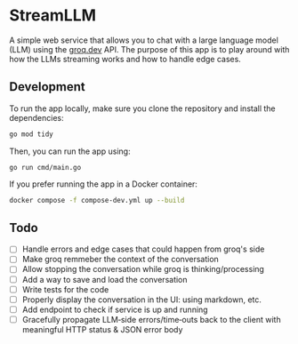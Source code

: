 # StreamLLM
A simple web service that allows you to chat with a large language model (LLM) using the [groq.dev](https://groq.dev) API.
The purpose of this app is to play around with how the LLMs streaming works and how to handle edge cases.


## Development
To run the app locally, make sure you clone the repository and install the dependencies:
```bash
go mod tidy
```

Then, you can run the app using:
```golang
go run cmd/main.go
```

If you prefer running the app in a Docker container:
```bash
docker compose -f compose-dev.yml up --build
```

## Todo
- [ ] Handle errors and edge cases that could happen from groq's side
- [ ] Make groq remmeber the context of the conversation
- [ ] Allow stopping the conversation while groq is thinking/processing
- [ ] Add a way to save and load the conversation
- [ ] Write tests for the code
- [ ] Properly display the conversation in the UI: using markdown, etc.
- [ ] Add endpoint to check if service is up and running
- [ ] Gracefully propagate LLM‑side errors/time‑outs back to the client with meaningful HTTP status & JSON error body
